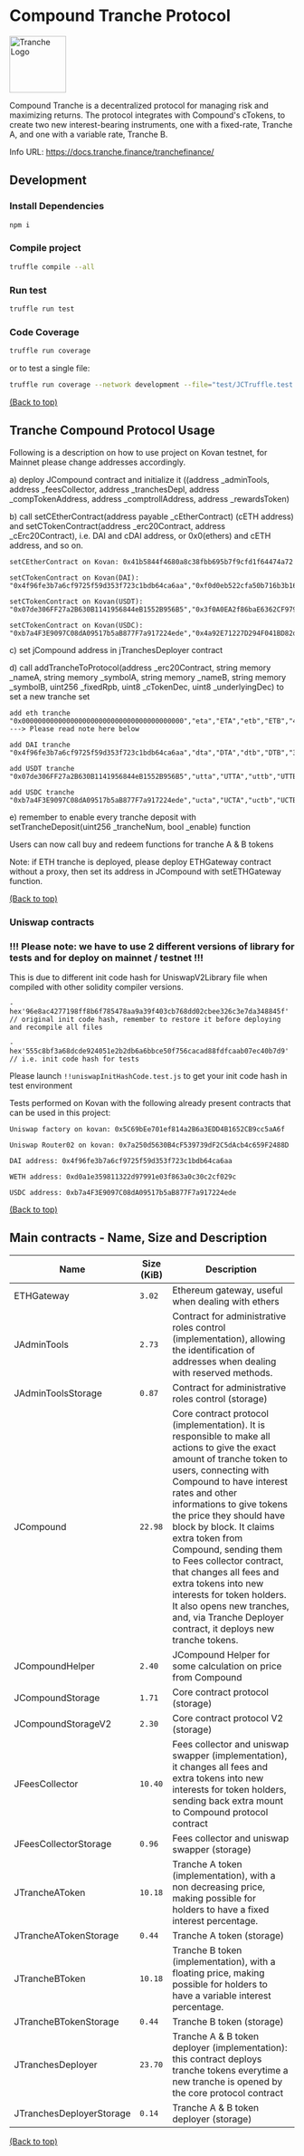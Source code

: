 <!-- Add banner here -->

# Compound Tranche Protocol

<img src="https://gblobscdn.gitbook.com/spaces%2F-MP969WsfbfQJJFgxp2K%2Favatar-1617981494187.png?alt=media" alt="Tranche Logo" width="100">

Compound Tranche is a decentralized protocol for managing risk and maximizing returns. The protocol integrates with Compound's cTokens, to create two new interest-bearing instruments, one with a fixed-rate, Tranche A, and one with a variable rate, Tranche B. 

Info URL: https://docs.tranche.finance/tranchefinance/

## Development

### Install Dependencies

```bash
npm i
```

### Compile project

```bash
truffle compile --all
```

### Run test

```bash
truffle run test
```

### Code Coverage

```bash
truffle run coverage
```

or to test a single file:

```bash
truffle run coverage --network development --file="test/JCTruffle.test.js"    
```

[(Back to top)](#Compound-Tranche-Protocol)

## Tranche Compound Protocol Usage

Following is a description on how to use project on Kovan testnet, for Mainnet please change addresses accordingly.

a) deploy JCompound contract and initialize it ((address _adminTools, address _feesCollector, address _tranchesDepl,
            address _compTokenAddress, address _comptrollAddress, address _rewardsToken)

b) call setCEtherContract(address payable _cEtherContract) (cETH address) and setCTokenContract(address _erc20Contract, address _cErc20Contract), i.e. DAI and cDAI address, or 0x0(ethers) and cETH address, and so on.

    setCEtherContract on Kovan: 0x41b5844f4680a8c38fbb695b7f9cfd1f64474a72

    setCTokenContract on Kovan(DAI): "0x4f96fe3b7a6cf9725f59d353f723c1bdb64ca6aa","0xf0d0eb522cfa50b716b3b1604c4f0fa6f04376ad"

    setCTokenContract on Kovan(USDT): "0x07de306FF27a2B630B1141956844eB1552B956B5","0x3f0A0EA2f86baE6362CF9799B523BA06647Da018"

    setCTokenContract on Kovan(USDC): "0xb7a4F3E9097C08dA09517b5aB877F7a917224ede","0x4a92E71227D294F041BD82dd8f78591B75140d63"

c) set jCompound address in jTranchesDeployer contract

d) call addTrancheToProtocol(address _erc20Contract, string memory _nameA, string memory _symbolA, 
            string memory _nameB, string memory _symbolB, uint256 _fixedRpb, uint8 _cTokenDec, uint8 _underlyingDec) to set a new tranche set

    add eth tranche "0x0000000000000000000000000000000000000000","eta","ETA","etb","ETB","40000000000000000","8","18" ---> Please read note here below

    add DAI tranche "0x4f96fe3b7a6cf9725f59d353f723c1bdb64ca6aa","dta","DTA","dtb","DTB","30000000000000000","8","18"

    add USDT tranche "0x07de306FF27a2B630B1141956844eB1552B956B5","utta","UTTA","uttb","UTTB","200000000000000","8","6"
    
    add USDC tranche "0xb7a4F3E9097C08dA09517b5aB877F7a917224ede","ucta","UCTA","uctb","UCTB","30000000000000","8","6"

e) remember to enable every tranche deposit with setTrancheDeposit(uint256 _trancheNum, bool _enable) function

Users can now call buy and redeem functions for tranche A & B tokens

Note: if ETH tranche is deployed, please deploy ETHGateway contract without a proxy, then set its address in JCompound with setETHGateway function.

[(Back to top)](#Compound-Tranche-Protocol)

### Uniswap contracts
### !!! Please note: we have to use 2 different versions of library for tests and for deploy on mainnet / testnet !!!

This is due to different init code hash for UniswapV2Library file when compiled with other solidity compiler versions.

    - hex'96e8ac4277198ff8b6f785478aa9a39f403cb768dd02cbee326c3e7da348845f' 
    // original init code hash, remember to restore it before deploying and recompile all files

    - hex'555c8bf3a68dcde924051e2b2db6a6bbce50f756cacad88fdfcaab07ec40b7d9' 
    // i.e. init code hash for tests

Please launch `!!uniswapInitHashCode.test.js` to get your init code hash in test environment

Tests performed on Kovan with the following already present contracts that can be used in this project:

    Uniswap factory on kovan: 0x5C69bEe701ef814a2B6a3EDD4B1652CB9cc5aA6f 
    
    Uniswap Router02 on kovan: 0x7a250d5630B4cF539739dF2C5dAcb4c659F2488D

    DAI address: 0x4f96fe3b7a6cf9725f59d353f723c1bdb64ca6aa

    WETH address: 0xd0a1e359811322d97991e03f863a0c30c2cf029c

    USDC address: 0xb7a4F3E9097C08dA09517b5aB877F7a917224ede

[(Back to top)](#Compound-Tranche-Protocol)

## Main contracts - Name, Size and Description

<table>
    <thead>
      <tr>
        <th>Name</th>
        <th>Size (KiB)</th>
        <th>Description</th>
      </tr>
    </thead>
    <tbody>
        <tr>
            <td>ETHGateway</td>
            <td><code>3.02</code></td>
            <td>Ethereum gateway, useful when dealing with ethers</td>
        </tr>
        <tr>
            <td>JAdminTools</td>
            <td><code>2.73</code></td>
            <td>Contract for administrative roles control (implementation), allowing the identification of addresses when dealing with reserved methods.</td>
        </tr>
        <tr>
            <td>JAdminToolsStorage</td>
            <td><code>0.87</code></td>
            <td>Contract for administrative roles control (storage)</td>
        </tr>
        <tr>
            <td>JCompound</td>
            <td><code>22.98</code></td>
            <td>Core contract protocol (implementation). It is responsible to make all actions to give the exact amount of tranche token to users, connecting with Compound to have interest rates and other informations to give tokens the price they should have block by block. It claims extra token from Compound, sending them to Fees collector contract, that changes all fees and extra tokens into new interests for token holders. It also opens new tranches, and, via Tranche Deployer contract, it deploys new tranche tokens.</td>
        </tr>
        <tr>
            <td>JCompoundHelper</td>
            <td><code>2.40</code></td>
            <td>JCompound Helper for some calculation on price from Compound</td>
        </tr>
        <tr>
            <td>JCompoundStorage</td>
            <td><code>1.71</code></td>
            <td>Core contract protocol (storage)</td>
        </tr>
        <tr>
            <td>JCompoundStorageV2</td>
            <td><code>2.30</code></td>
            <td>Core contract protocol V2 (storage)</td>
        </tr>
        <tr>
            <td>JFeesCollector</td>
            <td><code>10.40</code></td>
            <td>Fees collector and uniswap swapper (implementation), it changes all fees and extra tokens into new interests for token holders, sending back extra mount to Compound protocol contract</td>
        </tr>
        <tr>
            <td>JFeesCollectorStorage</td>
            <td><code>0.96</code></td>
            <td>Fees collector and uniswap swapper (storage)</td>
        </tr>
        <tr>
            <td>JTrancheAToken</td>
            <td><code>10.18</code></td>
            <td>Tranche A token (implementation), with a non decreasing price, making possible for holders to have a fixed interest percentage.</td>
        </tr>
        <tr>
            <td>JTrancheATokenStorage</td>
            <td><code>0.44</code></td>
            <td>Tranche A token (storage)</td>
        </tr>
        <tr>
            <td>JTrancheBToken</td>
            <td><code>10.18</code></td>
            <td>Tranche B token (implementation), with a floating price, making possible for holders to have a variable interest percentage.</td>
        </tr>
        <tr>
            <td>JTrancheBTokenStorage</td>
            <td><code>0.44</code></td>
            <td>Tranche B token (storage)</td>
        </tr>
        <tr>
            <td>JTranchesDeployer</td>
            <td><code>23.70</code></td>
            <td>Tranche A & B token deployer (implementation): this contract deploys tranche tokens everytime a new tranche is opened by the core protocol contract</td>
        </tr>
        <tr>
            <td>JTranchesDeployerStorage</td>
            <td><code>0.14</code></td>
            <td>Tranche A & B token deployer (storage)</td>
        </tr>
    </tbody>
  </table>

  [(Back to top)](#Compound-Tranche-Protocol)
